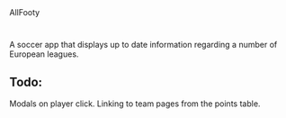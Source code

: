 ##
AllFooty

#
A soccer app that displays up to date information regarding a number of European leagues.

## Todo:
Modals on player click.
Linking to team pages from the points table.
